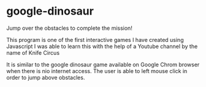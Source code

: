 # google-dinosaur
Jump over the obstacles to complete the mission!

This program is one of the first interactive games I have created using Javascript
I was able to learn this with the help of a Youtube channel by the name of Knife Circus

It is similar to the google dinosaur game available on Google Chrom browser when there is nio internet access. 
The user is able to left mouse click in order to jump above obstacles. 
